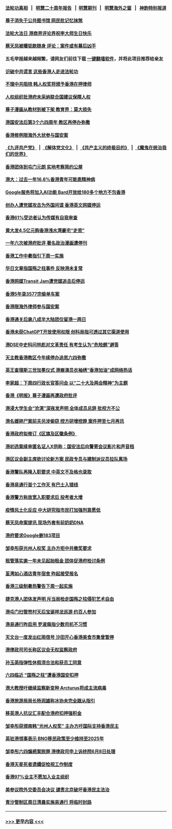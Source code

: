 #### [法轮功真相](https://github.com/gfw-breaker/truth/blob/master/README.md?t=0) &nbsp;&nbsp;|&nbsp;&nbsp; [明慧二十周年报告](https://github.com/gfw-breaker/mh-reports/blob/master/README.md?t=0) &nbsp;&nbsp;|&nbsp;&nbsp;[明慧期刊](https://github.com/gfw-breaker/mh-qikan) &nbsp;&nbsp;|&nbsp;&nbsp; [明慧海外之窗](https://github.com/gfw-breaker/mh-news/blob/master/README.md?t=0) &nbsp;&nbsp;|&nbsp;&nbsp; [神韵特别报道](https://github.com/gfw-breaker/mh-news/blob/master/shenyun.md?t=0)
#### [尊子消失于公共图书馆 网民批记忆抹煞](../pages/nsc415/n13996088.md?t=05141243) 
#### [法轮大法日 港商界评论界祝李大师生日快乐](../pages/nsc415/n13995975.md?t=05141243) 
#### [蔡天凤被曝钜款随身 评论：案件或有幕后凶手](../pages/nsc415/n13994854.md?t=05141243) 
#### 五毛举报越来越频繁，请网友们前往下载 [一键翻墙软件](https://github.com/gfw-breaker/ssr-accounts)，并将此项目推荐给亲友
#### [识破中共谎言 这些香港人走进法轮功](../pages/nsc415/n13995314.md?t=05141243) 
#### [不理中共阻挠 韩人权奖将颁予香港在押律师](../pages/nsc415/n13995111.md?t=05141243) 
#### [人权组织批港府未采纳联合国建议保障人权](../pages/nsc415/n13994873.md?t=05141243) 
#### [尊子漫画从教材到被下架 教育界：莫大损失](../pages/nsc415/n13994795.md?t=05141243) 
#### [港国安法后第3个六四周年 教区再停办弥撒](../pages/nsc415/n13994794.md?t=05141243) 
#### [香港修例限海外大状参与国安案](../pages/nsc415/n13994326.md?t=05141243) 
#### [《九评共产党》](https://github.com/begood0513/9ping.md/blob/master/README.md) &nbsp;|&nbsp; [《解体党文化》](../../../../jtdwh.md/blob/master/README.md)  &nbsp;|&nbsp; [《共产主义的终极目的》](../../../../gczydzjmd.md/blob/master/README.md) &nbsp;|&nbsp; [《魔鬼在统治我们的世界》](../../../../mgztzwmdsj.md/blob/master/README.md) 
#### [香港团体到屯门元朗 实地考察简约公屋](../pages/nsc415/n13994327.md?t=05141243) 
#### [港大：过去一年16.6%香港青年可能患精神病](../pages/nsc415/n13994328.md?t=05141243) 
#### [Google服务将加入AI功能 Bard开放给180多个地方不包香港](../pages/nsc415/n13994311.md?t=05141243) 
#### [创办人遭党媒攻击为外国间谍 香港英文网媒停运](../pages/nsc415/n13993624.md?t=05141243) 
#### [香港61%受访者认为传媒有自我审查](../pages/nsc415/n13994310.md?t=05141243) 
#### [黄大发4.5亿元购香港浅水湾豪宅“走资”](../pages/nsc415/n13993885.md?t=05141243) 
#### [一年六次被港府批评 著名政治漫画遭停刊](../pages/nsc415/n13993832.md?t=05141243) 
#### [香港工作中暑指引下周一实施](../pages/nsc415/n13993394.md?t=05141243) 
#### [华日文章指国殇之柱事件 反映港未复常](../pages/nsc415/n13993383.md?t=05141243) 
#### [香港网媒Transit Jam遭党媒追击后停运](../pages/nsc415/n13993384.md?t=05141243) 
#### [香港5年录3577宗偷单车案](../pages/nsc415/n13993359.md?t=05141243) 
#### [香港限海外律师参与国安案](../pages/nsc415/n13993360.md?t=05141243) 
#### [香港通关后逾八成半大陆团仅留港一两日](../pages/nsc415/n13993362.md?t=05141243) 
#### [香港未获ChatGPT开放使用权限 创科局指可透过其它渠道使用](../pages/nsc415/n13993361.md?t=05141243) 
#### [港DSE中史科问林彪对文革责任 有考生认为“危险题”避答](../pages/nsc415/n13993358.md?t=05141243) 
#### [天主教香港教区今年续停办追思六四弥撒](../pages/nsc415/n13993357.md?t=05141243) 
#### [英王查理斯三世加冕仪式 港裔演员衣袖绣“香港加油”成网络热话](../pages/nsc415/n13992548.md?t=05141243) 
#### [李家超：下周四行政长官答问会 以“二十大及两会精神”为主题](../pages/nsc415/n13992549.md?t=05141243) 
#### [香港《明报》尊子漫画再遭政府批评](../pages/nsc415/n13992547.md?t=05141243) 
#### [港浸大学生会“沧溟”深夜发声明 全体成员总辞 批校方不公](../pages/nsc415/n13992543.md?t=05141243) 
#### [港名媛碎尸案前夫另涉偷窃 控方研增控罪 案件押至七月再讯](../pages/nsc415/n13992577.md?t=05141243) 
#### [香港政府拟修订《区旗及区徽条例》](../pages/nsc415/n13992578.md?t=05141243) 
#### [港初选案续审匿名证人X供称：国安法后向警寄会议影片和声音档](../pages/nsc415/n13992546.md?t=05141243) 
#### [港区议会副主席欲讨论新方案 民政专员与建制派议员拉队离场](../pages/nsc415/n13992545.md?t=05141243) 
#### [香港警队再降入职要求 中英文不及格也录取](../pages/nsc415/n13992612.md?t=05141243) 
#### [香港易通行首个工作天 有巴士入错线](../pages/nsc415/n13991809.md?t=05141243) 
#### [香港警方称放宽入职要求后 投考者大增](../pages/nsc415/n13991805.md?t=05141243) 
#### [疫情风土化反应 中大研究指市民打加强剂意愿低](../pages/nsc415/n13991802.md?t=05141243) 
#### [蔡天凤命案提讯 现场外套有前奶奶DNA](../pages/nsc415/n13991793.md?t=05141243) 
#### [港府要求Google删183项目](../pages/nsc415/n13991786.md?t=05141243) 
#### [邹幸彤获光州人权奖 主办方拒中共撤奖要求](../pages/nsc415/n13991782.md?t=05141243) 
#### [租管落实逾一年未见起始租金 团体促港府检讨条例](../pages/nsc415/n13991775.md?t=05141243) 
#### [荃湾如心酒店青年宿舍 昨起接受报名](../pages/nsc415/n13991770.md?t=05141243) 
#### [香港三级制暑热警告下周一起实施](../pages/nsc415/n13991749.md?t=05141243) 
#### [捷克港人团体发声明 斥当局检走国殇之柱侵犯艺术自由](../pages/nsc415/n13990951.md?t=05141243) 
#### [港屯门扫管笏村天后宝诞祥龙巡游 约百人参加](../pages/nsc415/n13990910.md?t=05141243) 
#### [港易通行昨启用 罗淑佩指少数司机不习惯](../pages/nsc415/n13990894.md?t=05141243) 
#### [天文台一度发出红雨信号 沙田开心香港美食市集曾暂停](../pages/nsc415/n13990877.md?t=05141243) 
#### [港律政司司长称区议会无权监察政府](../pages/nsc415/n13990787.md?t=05141243) 
#### [孙玉菡指弹性休假须合法和获员工同意](../pages/nsc415/n13990763.md?t=05141243) 
#### [六四临近 “国殇之柱”遭香港国安扣押](../pages/nsc415/n13990875.md?t=05141243) 
#### [港大教授吁继续监察新变种 Arcturus将成主流病毒](../pages/nsc415/n13990753.md?t=05141243) 
#### [香港旅游局局长杨润雄称冰协未完全跟从指引](../pages/nsc415/n13990705.md?t=05141243) 
#### [移英港人抗议汇丰配合港府扣押强积金](../pages/nsc415/n13990714.md?t=05141243) 
#### [邹幸彤获颁南韩“光州人权奖” 主办方吁国际支持香港民主](../pages/nsc415/n13989248.md?t=05141243) 
#### [英驻港领事表示 BNO移民政策至少维持至2025年](../pages/nsc415/n13988563.md?t=05141243) 
#### [邹幸彤六四煽惑案脱罪 港律政司申上诉终院6月8日处理](../pages/nsc415/n13988555.md?t=05141243) 
#### [香港天星死者遗孀促检视工作制度](../pages/nsc415/n13988534.md?t=05141243) 
#### [香港97%业主不愿加入业主组织](../pages/nsc415/n13988528.md?t=05141243) 
#### [美参议院外交委员会决议 谴责北京破坏香港民主法治](../pages/nsc415/n13988498.md?t=05141243) 
#### [青沙管制区周日清晨实施易通行 将临时封路](../pages/nsc415/n13988491.md?t=05141243) 

----
#### [ >>> 更早内容 <<< ](../indexes/nsc415-earlier.md)
